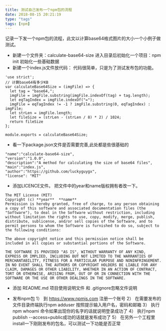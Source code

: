 ```yaml
---
title: 测试自己发布一个npm包的流程
date: 2018-08-15 20:21:19
type: "tags"
tags: [npm]
---
```


记录一下发一个npm包的流程，此文以计算base64格式图片的大小一个小例子做测试。

* 新建一个文件夹：calculate-base64-size 进入目录后初始化一个项目：npm init 初始化一些基础数据
* 新建一个index.js文件放代码： 代码很简单，只是为了测试发布包的功能。
```
'use strict';
// 计算base64有多少KB
var calculateBase64Size = (imgFile) => {
  let tag = "base64,";
  imgFile = imgFile.substring(imgFile.indexOf(tag) + tag.length);
  let eqTagIndex = imgFile.indexOf("=");
  imgFile = eqTagIndex != -1 ? imgFile.substring(0, eqTagIndex) : imgFile;
  let strLen = imgFile.length;
  let fileSize = (strLen - (strLen / 8) * 2) / 1024;
  return fileSize
};

module.exports = calculateBase64Size;
```


* 看一下package.json文件是否需要完善,此处都是些很基础的

```
"name":"calculate-base64-size",
"version":"1.0.0",
"description":"A method for calculating the size of base64 files",
"main":"index.js",
"author":"https://github.com/luckyguygx",
"license": "MIT"
```


* 添加LICENCE文件。 把文件中的year和name版权拥有者改一下。
```
The MIT License (MIT)
Copyright (c) **year**  **name**
Permission is hereby granted, free of charge, to any person obtaining a copy of this software and associated documentation files (the "Software"), to deal in the Software without restriction, including without limitation the rights to use, copy, modify, merge, publish, distribute, sublicense, and/or sell copies of the Software, and to permit persons to whom the Software is furnished to do so, subject to the following conditions:

The above copyright notice and this permission notice shall be included in all copies or substantial portions of the Software.

THE SOFTWARE IS PROVIDED "AS IS", WITHOUT WARRANTY OF ANY KIND, EXPRESS OR IMPLIED, INCLUDING BUT NOT LIMITED TO THE WARRANTIES OF MERCHANTABILITY, FITNESS FOR A PARTICULAR PURPOSE AND NONINFRINGEMENT. IN NO EVENT SHALL THE AUTHORS OR COPYRIGHT HOLDERS BE LIABLE FOR ANY CLAIM, DAMAGES OR OTHER LIABILITY, WHETHER IN AN ACTION OF CONTRACT, TORT OR OTHERWISE, ARISING FROM, OUT OF OR IN CONNECTION WITH THE SOFTWARE OR THE USE OR OTHER DEALINGS IN THE SOFTWARE.
```

* 添加 README.md 项目使用说明文件 和 .gitignore忽略文件说明

* 发布npm包
 1） 到 https://www.npmjs.com 注册一个账号
 2） 在需要发布的文件目录终端执行npm adduser 按照提示输入用户名，密码和邮箱
 3） 执行npm whoami 命令如果出现你的名字的话就说明登录成功了
 4） 执行npm publish --access=public成功的话就是发布成功了
 5） 在另外一个工程里install一下刚刚发布的包名，可以测试一下功能是否正常
